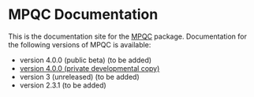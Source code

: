 # MPQC Documentation

This is the documentation site for the [MPQC](https://www.mpqc.org) package. Documentation for the following versions of MPQC is available:
- version 4.0.0 (public beta) (to be added)
- [version 4.0.0 (private developmental copy)](v4-private/index.html)
- version 3 (unreleased) (to be added)
- version 2.3.1 (to be added)


